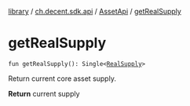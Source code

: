 [library](../../index.md) / [ch.decent.sdk.api](../index.md) / [AssetApi](index.md) / [getRealSupply](./get-real-supply.md)

# getRealSupply

`fun getRealSupply(): Single<`[`RealSupply`](../../ch.decent.sdk.model/-real-supply/index.md)`>`

Return current core asset supply.

**Return**
current supply

